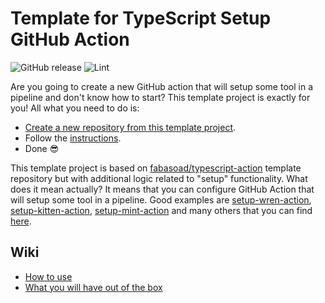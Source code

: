 # Template for TypeScript Setup GitHub Action

![GitHub release](https://img.shields.io/github/v/release/fabasoad/typescript-setup-action?include_prereleases) ![Lint](https://github.com/fabasoad/typescript-setup-action/workflows/Lint/badge.svg)

Are you going to create a new GitHub action that will setup some tool in a pipeline and don't know how to start? This template project is exactly for you! All what you need to do is:

- [Create a new repository from this template project](https://docs.github.com/en/github/creating-cloning-and-archiving-repositories/creating-a-repository-from-a-template).
- Follow the [instructions](https://github.com/fabasoad/typescript-setup-action/wiki/How-to-use).
- Done :sunglasses:

This template project is based on [fabasoad/typescript-action](https://github.com/fabasoad/typescript-action) template repository but with additional logic related to "setup" functionality. What does it mean actually? It means that you can configure GitHub Action that will setup some tool in a pipeline. Good examples are [setup-wren-action](https://github.com/fabasoad/setup-wren-action), [setup-kitten-action](https://github.com/fabasoad/setup-kitten-action), [setup-mint-action](https://github.com/fabasoad/setup-mint-action) and many others that you can find [here](https://github.com/marketplace?type=actions&query=fabasoad+Setup).

## Wiki

- [How to use](https://github.com/fabasoad/typescript-setup-action/wiki/How-to-use)
- [What you will have out of the box](https://github.com/fabasoad/typescript-setup-action/wiki/What-you-will-have-out-of-the-box)
